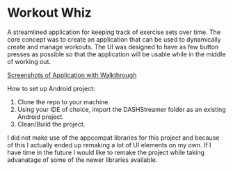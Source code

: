 Workout Whiz
================

A streamlined application for keeping track of exercise sets over time.  The core concept was to create an application that can be used to dynamically create and manage workouts.  The UI was designed to have as few button presses as possible so that the application will be usable while in the middle of working out.

[Screenshots of Application with Walkthrough](http://imgur.com/a/iGVkn)

How to set up Android project:
1. Clone the repo to your machine.
2. Using your IDE of choice, import the DASHStreamer folder as an existing Android project.
3. Clean/Build the project.

I did not make use of the appcompat libraries for this project and because of this I actually ended up remaking a lot of UI elements on my own.  If I have time in the future I would like to remake the project while taking advanatage of some of the newer libraries available.
